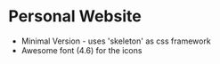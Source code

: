 # Personal Website

* Minimal Version - uses 'skeleton' as css framework
* Awesome font (4.6) for the icons
